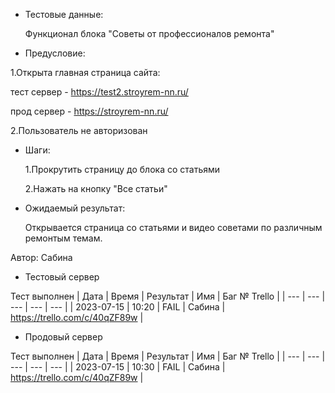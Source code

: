 * Тестовые данные:

   Функционал блока "Советы от профессионалов ремонта"
 
* Предусловие:

 1.Открыта главная страница сайта:
 
 тест сервер - https://test2.stroyrem-nn.ru/
 
 прод сервер - https://stroyrem-nn.ru/
 
 2.Пользователь не авторизован
 
* Шаги:

  1.Прокрутить страницу до блока со статьями
  
  2.Нажать на кнопку "Все статьи"

* Ожидаемый результат:

   Открывается страница со статьями и видео советами по различным ремонтым темам.


Автор: Сабина

* Тестовый сервер 

Тест выполнен
| Дата | Время | Результат | Имя | Баг № Trello |
| --- | --- | --- | --- | --- |
| 2023-07-15 | 10:20 | FAIL | Сабина | https://trello.com/c/40qZF89w | 

* Продовый сервер

Тест выполнен
| Дата | Время | Результат | Имя | Баг № Trello |
| --- | --- | --- | --- | --- |
| 2023-07-15 | 10:30 | FAIL | Сабина | https://trello.com/c/40qZF89w | 
	